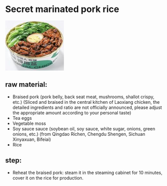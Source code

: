 # Secret marinated pork rice

![秘汁卤肉饭](/images/秘汁卤肉饭.png)

## raw material:

- Braised pork (pork belly, back seat meat, mushrooms, shallot crispy, etc.) (Sliced ​​and braised in the central kitchen of Laoxiang chicken, the detailed ingredients and ratio are not officially announced, please adjust the appropriate amount according to your personal taste)
- Tea eggs
- Vegetable moss
- Soy sauce sauce (soybean oil, soy sauce, white sugar, onions, green onions, etc.) (from Qingdao Richen, Chengdu Shengen, Sichuan Xinyaxuan, Bifeiai)
- Rice

## step:

- Reheat the braised pork: steam it in the steaming cabinet for 10 minutes, cover it on the rice for production.

